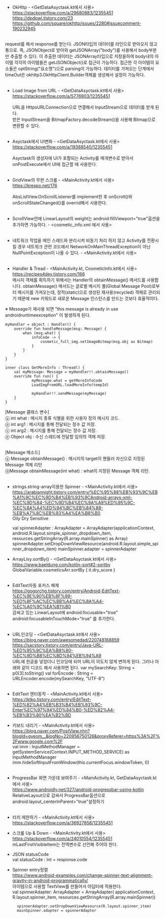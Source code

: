 * OkHttp - <GetDataAsyctask.kt에서 사용><br>
https://stackoverflow.com/a/29680883/12355451<br>
https://dpdpwl.tistory.com/23<br>
https://github.com/square/okhttp/issues/2280#issuecomment-190232945<br><br>

request를 해서 response를 받는다.
JSON타입의 데이터를 라인으로 받아오지 않고 통으로. 즉, JSONObject로 받아와 getJSONArray("body")를 사용해서 body부분만 추출할 수 있다.
이 추출한 데이터는 JSONArray타입으로 저장을하여 body내의 아이템 각각의 아이템들은 getJSONObject()로 접근이 가능하다.
접근한 각 아이템의 요소들은 optString("요소명")으로 parsing이 가능하다.
데이터를 가져오는 단계에서 timeOut은 okhttp3.OkHttpClient.Builder객체를 생성해서 설정이 가능하다.<br><br>

* Load Image from URL - <GetDataAsyctask.kt에서 사용><br>
https://stackoverflow.com/a/5776903/12355451<br><br>
URL을 HttpsURLConnection으로 연결해서 InputStream으로 데이터를 받게 된다.<br>
받은 InputStream을 BitmapFactory.decodeStream()을 사용해 Bitmap으로 변환할 수 있다.<br><br>

* Asyctask에서 UI변화 - <GetDataAsyctask.kt에서 사용><br>
https://stackoverflow.com/a/19388540/12355451<br><br>
Asyctask의 생성자에 UI가 포함되는 Activity를 매개변수로 받아서 onPostExecute에서 UI에 접근할 때 사용한다.<br><br>

* GridView의 무한 스크롤 - <MainActivity.kt에서 사용><br>
https://krespo.net/176<br><br>
AbsListView.OnScrollListener를 implement한 후 onScroll()와 onScrollStateChanged()를 overrid해서 사용한다.<br><br>

* ScrollView안에 LinearLayout의 weight는 android:fillViewport="true"옵션을 추가하면 가능하다. - <cosmetic_info.xml 에서 사용><br><br>

* 네트워크 작업을 메인 스레드와 분리시켜 비동기 처리 하지 않고 Activity를 전환시킬 경우 네트워크 관련 코드에서 NetworkOnMainThreadException이 아닌 NullPointException이 나올 수 있다. - <MainActivity.kt에서 사용><br><br>

* Handler & Tread - <MainActivity.kt, CosmeticInfo.kt에서 사용><br>
https://recipes4dev.tistory.com/166 <br>
메시지 객체를 획득하기 위해서는 Handler의 obtainMessage() 메서드를 사용합니다. obtainMessage() 메서드는 글로벌 메시지 풀(Global Message Pool)로부터 메시지를 가져오는데, 정적(static)으로 생성된 재사용(recycled) 객체로 관리되기 때문에 new 키워드로 새로운 Message 인스턴스를 만드는 것보다 효율적이다.<br>

※ Message가 재사용 되면 "this message is already in use androidruntimeexception" 이 발생하게 된다. <br>

    myHandler = object : Handler() {
        override fun handleMessage(msg: Message) {
            when (msg.what) {
                infoCode -> {
                    cosmetic_full_img.setImageBitmap(msg.obj as Bitmap)
                }
            }
        }
    }

    inner class GetMoreInfo : Thread() {
        val myMessage: Message = myHandler!!.obtainMessage()
        override fun run() {
                myMessage.what = getMoreInfoCode
                LoadImgFromURL.loadMoreInfo(tempId)

                myHandler!!.sendMessage(myMessage)
        }
    }

[Message 클래스 변수]<br>
ⓐ int what : 메시지 종류 식별을 위한 사용자 정의 메시지 코드.<br>
ⓑ int arg1 : 메시지를 통해 전달되는 정수 값 저장.<br>
ⓒ int arg2 : 메시지를 통해 전달되는 정수 값 저장.<br>
ⓓ Object obj : 수신 스레드에 전달할 임의의 객체 저장.<br><br>

[Message 메소드]<br>
ⓐ Message obtainMessage() : 메시지의 target이 핸들러 자신으로 지정된 Message 객체 리턴<br>
ⓑMessage obtainMessage(int what) : what이 지정된 Message 객체 리턴.<br><br>

* strings.string-array이용한 Spinner - <MainActivity.kt에서 사용><br>
https://arabiannight.tistory.com/entry/%EC%95%88%EB%93%9C%EB%A1%9C%EC%9D%B4%EB%93%9CAndroid-arrays-xml-%EC%9D%84-%EC%9D%B4%EC%9A%A9%ED%95%9C-%EC%8A%A4%ED%94%BC%EB%84%88-%EB%A7%8C%EB%93%A4%EA%B8%B0<br>
    <string-array name="mainSpinner">
        <item>Oily</item>
        <item>Dry</item>
        <item>Sensitive</item>
    </string-array>

    val spinnerAdapter : ArrayAdapter<String> = ArrayAdapter(applicationContext, android.R.layout.simple_spinner_dropdown_item, resources.getStringArray(R.array.mainSpinner) as Array<String>)
    spinnerAdapter.setDropDownViewResource(android.R.layout.simple_spinner_dropdown_item)
    mainSpinner.adapter = spinnerAdapter
    
* ArrayLisy.sortBy() - <GetDataAsyctask.kt에서 사용><br>
https://www.baeldung.com/kotlin-sort#2-sortby<br>
GlobalVariable.cosmeticsArr.sortBy { it.dry_score }<br><br>

* EditText자동 포커스 해제<br>
https://gogorchg.tistory.com/entry/Android-EditText-%EC%9E%90%EB%8F%99-%ED%8F%AC%EC%BB%A4%EC%8A%A4-%EC%A0%9C%EA%B1%B0<br>
감싸고 있는 LinearLayout에 android:focusable="true"<br>
android:focusableInTouchMode="true" 를 추가한다.<br><br>

* URL인코딩 - <GetDataAsyctask.kt에서 사용><br>
https://blog.naver.com/awesomedad/220748168859 <br>
https://sacstory.tistory.com/entry/Java-URL-%ED%95%9C%EA%B8%80-%EC%9D%B8%EC%BD%94%EB%94%A9 <br>
URL에 한글을 넣었더니 인코딩에 되어 URL이 의도치 않게 변하게 된다. 그러나 아래와 같이 디코드 해서 사용하면 된다.
        var mySearchKey: String = p0[3].toString()
        val forEncode : String = URLEncoder.encode(mySearchKey, "UTF-8")<br><br>

* EditText 엔터동작 - <MainActivity.kt에서 사용><br>
https://ktko.tistory.com/entry/EditText-%ED%82%A4%EB%B3%B4%EB%93%9C-Enter%EC%97%94%ED%84%B0-%ED%82%A4-%EB%B3%80%EA%B2%BD<br>

* 키보드 내리기 - <MainActivity.kt에서 사용><br>
https://blog.naver.com/PostView.nhn?blogId=gyeom__&logNo=220956750126&proxyReferer=https%3A%2F%2Fwww.google.com%2F<br>
        val imm : InputMethodManager = getSystemService(Context.INPUT_METHOD_SERVICE) as InputMethodManager<br>
        imm.hideSoftInputFromWindow(this.currentFocus.windowToken, 0)<br><br>

* ProgressBar 화면 가운데 보여주기 - <MainActivity.kt, GetDataAsyctask.kt에서 사용><br>
https://www.androidly.net/327/android-progressbar-using-kotlin<br>
RelativeLayout으로 감싸서 ProgressBar옵션으로 android:layout_centerInParent="true"설정하기<br><br>

* 터치 제한하기 - <MainActivity.kt에서 사용><br>
https://stackoverflow.com/a/36927858/12355451<br>

* 스크롤 Up & Down - <MainActivity.kt에서 사용><br>
https://stackoverflow.com/a/24010554/12355451 <br>
mLastFirstVisibleItem는 전역변수로 선언해 주어야 한다.<br>

* JSON statusCode<br>
val statusCode : Int = response.code <br>

* Spinner entry정렬<br>
https://www.android-examples.com/change-spinner-text-alignment-gravity-in-android-programmatically/ <br>
아이템으로 사용할 TextView를 만들어서 아답터에 적용한다.<br>
        val spinnerAdapter: ArrayAdapter<String> = ArrayAdapter(
            applicationContext,
            R.layout.spinner_item,
            resources.getStringArray(R.array.mainSpinner))

        spinnerAdapter.setDropDownViewResource(R.layout.spinner_item)
        mainSpinner.adapter = spinnerAdapter
